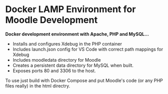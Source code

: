 # Docker LAMP Environment for Moodle Development

**Docker development environment with Apache, PHP and MySQL...**

* Installs and configures Xdebug in the PHP container
* Includes launch.json config for VS Code with correct path mappings for Xdebug
* Includes moodledata directory for Moodle
* Creates a persistent data directory for MySQL when built.
* Exposes ports 80 and 3306 to the host. 

To use just build with Docker Compose and put Moodle's code (or any PHP files really) in the html directry.
